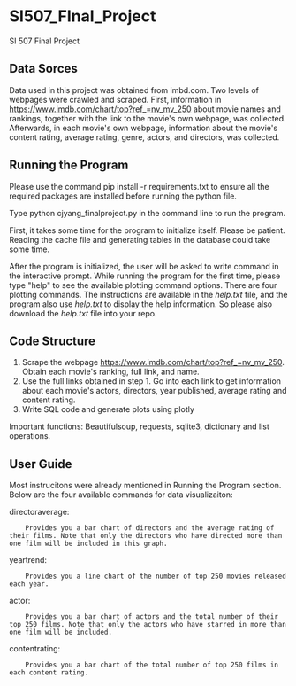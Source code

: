 # SI507_FInal_Project
SI 507 Final Project

## Data Sorces
Data used in this project was obtained from imbd.com. Two levels of webpages were crawled and scraped. First, information in https://www.imdb.com/chart/top?ref_=nv_mv_250 about movie names and rankings, together with the link to the movie's own webpage, was collected. Afterwards, in each movie's own webpage, information about the movie's content rating, average rating, genre, actors, and directors, was collected. 

## Running the Program
Please use the command pip install -r requirements.txt to ensure all the required packages are installed before running the python file. 

Type python cjyang_finalproject.py in the command line to run the program.

First, it takes some time for the program to initialize itself. Please be patient. Reading the cache file and generating tables in the database could take some time. 

After the program is initialized, the user will be asked to write command in the interactive prompt. While running the program for the first time, please type "help" to see the available plotting command options. There are four plotting commands. The instructions are available in the *help.txt* file, and the program also use *help.txt* to display the help information. So please also download the *help.txt* file into your repo.

## Code Structure

1. Scrape the webpage https://www.imdb.com/chart/top?ref_=nv_mv_250. Obtain each movie's ranking, full link, and name.
2. Use the full links obtained in step 1. Go into each link to get information about each movie's actors, directors, year published, average rating and content rating. 
3. Write SQL code and generate plots using plotly

Important functions: Beautifulsoup, requests, sqlite3, dictionary and list operations.

## User Guide
Most instrucitons were already mentioned in Running the Program section. Below are the four available commands for data visualizaiton:

directoraverage:

        Provides you a bar chart of directors and the average rating of their films. Note that only the directors who have directed more than one film will be included in this graph.

yeartrend:

        Provides you a line chart of the number of top 250 movies released each year.

actor:

        Provides you a bar chart of actors and the total number of their top 250 films. Note that only the actors who have starred in more than one film will be included.

contentrating:

        Provides you a bar chart of the total number of top 250 films in each content rating. 
